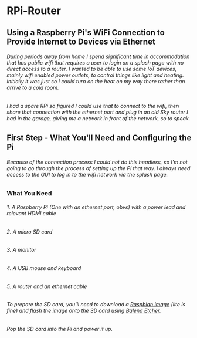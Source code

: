 # RPi-Router
## Using a Raspberry Pi's WiFi Connection to Provide Internet to Devices via Ethernet

###### During periods away from home I spend significant time in accommodation that has public wifi that requires a user to login on a splash page with no direct access to a router. I wanted to be able to use some IoT devices, mainly wifi enabled power outlets, to control things like light and heating. Initially it was just so I could turn on the heat on my way there rather than arrive to a cold room.

###### I had a spare RPi so figured I could use that to connect to the wifi, then share that connection with the ethernet port and plug in an old Sky router I had in the garage, giving me a network in front of the network, so to speak.

## First Step - What You'll Need and Configuring the Pi

###### Because of the connection process I could not do this headless, so I'm not going to go through the process of setting up the Pi that way. I always need access to the GUI to log in to the wifi network via the splash page.

### What You Need
###### 1. A Raspberry Pi (One with an ethernet port, obvs) with a power lead and relevant HDMI cable
###### 2. A micro SD card
###### 3. A monitor
###### 4. A USB mouse and keyboard
###### 5. A router and an ethernet cable

###### To prepare the SD card, you'll need to download a [Raspbian image](https://www.raspberrypi.org/downloads/raspbian/) (lite is fine) and flash the image onto the SD card using [Balena Etcher](https://www.balena.io/etcher).

###### Pop the SD card into the Pi and power it up.
